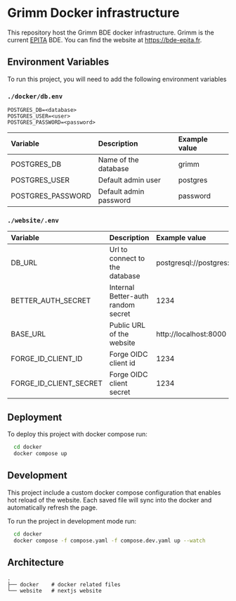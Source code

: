 # Grimm Docker infrastructure

This repository host the Grimm BDE docker infrastructure. Grimm is the current [EPITA](epita.fr) BDE. You can find the website at https://bde-epita.fr.

## Environment Variables

To run this project, you will need to add the following environment variables

### `./docker/db.env`

```
POSTGRES_DB=<database>
POSTGRES_USER=<user>
POSTGRES_PASSWORD=<password>
```

| Variable          | Description            | Example value |
| :---------------- | :--------------------- | :------------ |
| POSTGRES_DB       | Name of the database   | grimm         |
| POSTGRES_USER     | Default admin user     | postgres      |
| POSTGRES_PASSWORD | Default admin password | password      |

### `./website/.env`

| Variable               | Description                        | Example value                                |
| :--------------------- | :--------------------------------- | :------------------------------------------- |
| DB_URL                 | Url to connect to the database     | postgresql://postgres:password@db:5432/grimm |
| BETTER_AUTH_SECRET     | Internal Better-auth random secret | 1234                                         |
| BASE_URL               | Public URL of the website          | http://localhost:8000                        |
| FORGE_ID_CLIENT_ID     | Forge OIDC client id               | 1234                                         |
| FORGE_ID_CLIENT_SECRET | Forge OIDC client secret           | 1234                                         |

## Deployment

To deploy this project with docker compose run:

```bash
  cd docker
  docker compose up
```

## Development

This project include a custom docker compose configuration that enables hot reload of the website. Each saved file will sync into the docker and automatically refresh the page.

To run the project in development mode run:

```bash
  cd docker
  docker compose -f compose.yaml -f compose.dev.yaml up --watch
```

## Architecture

```
.
├── docker    # docker related files
└── website   # nextjs website
```
